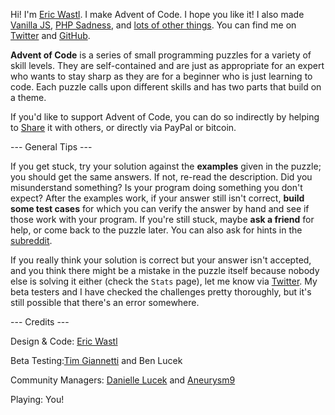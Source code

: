 Hi! I'm [Eric Wastl](http://was.tl/). I make Advent of Code. I hope you like it! I also made [Vanilla JS](http://vanilla-js.com/), [PHP Sadness](http://phpsadness.com/), and [lots of other things](http://was.tl/projects/). You can find me on [Twitter](https://twitter.com/ericwastl) and [GitHub](https://github.com/topaz).

**Advent of Code** is a series of small programming puzzles for a variety of skill levels. They are self-contained and are just as appropriate for an expert who wants to stay sharp as they are for a beginner who is just learning to code. Each puzzle calls upon different skills and has two parts that build on a theme.

If you'd like to support Advent of Code, you can do so indirectly by helping to [Share]() it with others, or directly via PayPal or bitcoin.

--- General Tips ---

If you get stuck, try your solution against the **examples** given in the puzzle; you should get the same answers. If not, re-read the description. Did you misunderstand something? Is your program doing something you don't expect? After the examples work, if your answer still isn't correct, **build some test cases** for which you can verify the answer by hand and see if those work with your program. If you're still stuck, maybe **ask a friend** for help, or come back to the puzzle later. You can also ask for hints in the [subreddit](https://www.reddit.com/r/adventofcode/).

If you really think your solution is correct but your answer isn't accepted, and you think there might be a mistake in the puzzle itself because nobody else is solving it either (check the `Stats` page), let me know via [Twitter](https://twitter.com/ericwastl). My beta testers and I have checked the challenges pretty thoroughly, but it's still possible that there's an error somewhere.

--- Credits ---

Design & Code: [Eric Wastl](https://twitter.com/ericwastl)

Beta Testing:[Tim Giannetti](https://twitter.com/Sr_Giannetti) and Ben Lucek

Community Managers: [Danielle Lucek](https://www.reddit.com/user/daggerdragon) and [Aneurysm9](https://twitter.com/Aneurysm9)

Playing: You!
